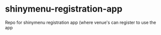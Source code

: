 # shinymenu-registration-app
Repo for shinymenu registration app (where venue's can register to use the app
